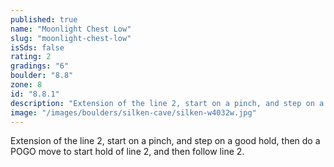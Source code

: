 ```yaml
---
published: true
name: "Moonlight Chest Low"
slug: "moonlight-chest-low"
isSds: false
rating: 2
gradings: "6"
boulder: "8.8"
zone: 8
id: "8.8.1"
description: "Extension of the line 2, start on a pinch, and step on a good hold, then do a POGO move to start hold of line 2, and then follow line 2."
image: "/images/boulders/silken-cave/silken-w4032w.jpg"
---
```


Extension of the line 2, start on a pinch, and step on a good hold, then do a POGO move to start hold of line 2, and then follow line 2.
